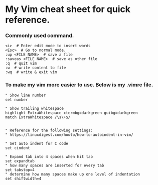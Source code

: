 # My Vim cheat sheet for quick reference.

### Commonly used command.
```
<i>  # Enter edit mode to insert words
<Esc>  # Go to normal mode.
:up <FILE NAME>  # save a file
:saveas <FILE NAME>  # save as other file
:q  # quit vim
:w  # write content to file
:wq  # write & exit vim
```

### To make my vim more easier to use. Below is my .vimrc file.

```
" Show line number
set number

" Show trailing whitespace
highlight ExtraWhitespace ctermbg=darkgreen guibg=darkgreen
match ExtraWhitespace /\s\+$/


" Reference for the following settings:
" https://linuxdigest.com/howto/how-to-autoindent-in-vim/

" Set auto indent for C code
set cindent

" Expand tab into 4 spaces when hit tab
set expandtab
" how many spaces are inserted for every tab
set tabstop=4
" determine how many spaces make up one level of indentation
set shiftwidth=4
```
